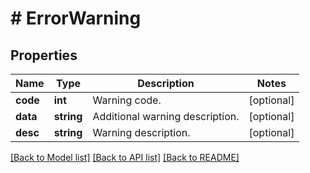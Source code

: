 # # ErrorWarning

## Properties

Name | Type | Description | Notes
------------ | ------------- | ------------- | -------------
**code** | **int** | Warning code. | [optional]
**data** | **string** | Additional warning description. | [optional]
**desc** | **string** | Warning description. | [optional]

[[Back to Model list]](../../README.md#models) [[Back to API list]](../../README.md#endpoints) [[Back to README]](../../README.md)
